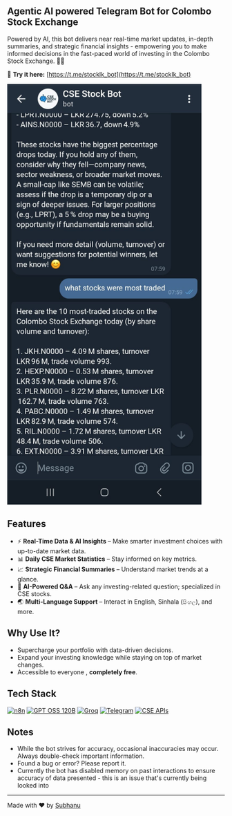 ## Agentic AI powered Telegram Bot for Colombo Stock Exchange

Powered by AI, this bot delivers near real-time market updates, in-depth summaries, and strategic financial insights - empowering you to make informed decisions in the fast-paced world of investing in the Colombo Stock Exchange. 🚀✨

📌 **Try it here:** [https://t.me/stocklk_bot](https://t.me/stocklk_bot)

<img src="images/demo.jpeg" alt="demoimg" width="450"/>


## Features
- ⚡ **Real-Time Data & AI Insights** – Make smarter investment choices with up-to-date market data.
- 📊 **Daily CSE Market Statistics** – Stay informed on key metrics.
- 📈 **Strategic Financial Summaries** – Understand market trends at a glance.
- 🧠 **AI-Powered Q&A** – Ask any investing-related question; specialized in CSE stocks.
- 🌏 **Multi-Language Support** – Interact in English, Sinhala (`සිංහල`), and more.


## Why Use It?
- Supercharge your portfolio with data-driven decisions.
- Expand your investing knowledge while staying on top of market changes.
- Accessible to everyone , **completely free**.


## Tech Stack

 [![n8n](https://img.shields.io/badge/n8n-FF5733?style=for-the-badge&logo=n8n&logoColor=white)](https://n8n.io/)
[![GPT OSS 120B](https://img.shields.io/badge/GPT%20OSS%20120B-000000?style=for-the-badge&logo=openai&logoColor=white)](https://huggingface.co/)
[![Groq](https://img.shields.io/badge/Groq-FF6C37?style=for-the-badge&logo=groq&logoColor=white)](https://groq.com/)
[![Telegram](https://img.shields.io/badge/Telegram-26A5E4?style=for-the-badge&logo=telegram&logoColor=white)](https://telegram.org/)
[![CSE APIs](https://img.shields.io/badge/CSE%20APIs-0078D4?style=for-the-badge&logo=databricks&logoColor=white)](https://www.cse.lk/)

## Notes
- While the bot strives for accuracy, occasional inaccuracies may occur. Always double-check important information.
- Found a bug or error? Please report it.
- Currently the bot has disabled memory on past interactions to ensure accuracy of data presented - this is an issue that's currently being looked into


---
Made with ❤️ by [Subhanu](https://github.com/subhanu-dev)

